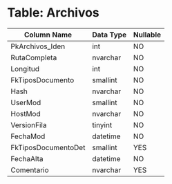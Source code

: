 # Table: Archivos

| Column Name | Data Type | Nullable |
|-------------|-----------|----------|
| PkArchivos_Iden | int | NO |
| RutaCompleta | nvarchar | NO |
| Longitud | int | NO |
| FkTiposDocumento | smallint | NO |
| Hash | nvarchar | NO |
| UserMod | smallint | NO |
| HostMod | nvarchar | NO |
| VersionFila | tinyint | NO |
| FechaMod | datetime | NO |
| FkTiposDocumentoDet | smallint | YES |
| FechaAlta | datetime | NO |
| Comentario | nvarchar | YES |
